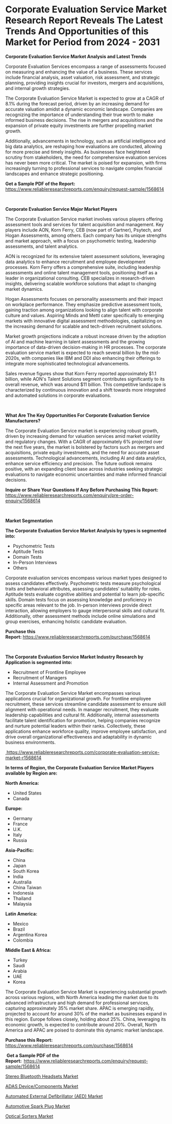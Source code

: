<p><h1>Corporate Evaluation Service Market Research Report Reveals The Latest Trends And Opportunities of this Market for Period from 2024 - 2031</h1></p><p><strong>Corporate Evaluation Service Market Analysis and Latest Trends</strong></p>
<p><p>Corporate Evaluation Services encompass a range of assessments focused on measuring and enhancing the value of a business. These services include financial analysis, asset valuation, risk assessment, and strategic planning, providing insights crucial for investors, mergers and acquisitions, and internal growth strategies. </p><p>The Corporate Evaluation Service Market is expected to grow at a CAGR of 8.1% during the forecast period, driven by an increasing demand for accurate valuation amidst a dynamic economic landscape. Companies are recognizing the importance of understanding their true worth to make informed business decisions. The rise in mergers and acquisitions and the expansion of private equity investments are further propelling market growth. </p><p>Additionally, advancements in technology, such as artificial intelligence and big data analytics, are reshaping how evaluations are conducted, allowing for more precise and timely insights. As businesses face heightened scrutiny from stakeholders, the need for comprehensive evaluation services has never been more critical. The market is poised for expansion, with firms increasingly turning to professional services to navigate complex financial landscapes and enhance strategic positioning.</p></p>
<p><strong>Get a Sample PDF of the Report:&nbsp;</strong> <a href="https://www.reliableresearchreports.com/enquiry/request-sample/1568614?utm_campaign=1621&utm_medium=2&utm_source=Github&utm_content=ia&utm_term=14102024&utm_id=corporate-evaluation-service">https://www.reliableresearchreports.com/enquiry/request-sample/1568614</a></p>
<p>&nbsp;</p>
<p><strong>Corporate Evaluation Service Major Market Players</strong></p>
<p><p>The Corporate Evaluation Service market involves various players offering assessment tools and services for talent acquisition and management. Key players include AON, Korn Ferry, CEB (now part of Gartner), Psytech, and Hogan Assessments, among others. Each company has its unique strengths and market approach, with a focus on psychometric testing, leadership assessments, and talent analytics.</p><p>AON is recognized for its extensive talent assessment solutions, leveraging data analytics to enhance recruitment and employee development processes. Korn Ferry offers a comprehensive suite, including leadership assessments and online talent management tools, positioning itself as a leader in organizational consulting. CEB specializes in research-driven insights, delivering scalable workforce solutions that adapt to changing market dynamics.</p><p>Hogan Assessments focuses on personality assessments and their impact on workplace performance. They emphasize predictive assessment tools, gaining traction among organizations looking to align talent with corporate culture and values. Aspiring Minds and Mettl cater specifically to emerging markets with innovative digital assessment methodologies, capitalizing on the increasing demand for scalable and tech-driven recruitment solutions.</p><p>Market growth projections indicate a robust increase driven by the adoption of AI and machine learning in talent assessments and the growing importance of data-driven decision-making in HR processes. The corporate evaluation service market is expected to reach several billion by the mid-2020s, with companies like IBM and DDI also enhancing their offerings to integrate more sophisticated technological advancements.</p><p>Sales revenue figures show that Korn Ferry reported approximately $1.1 billion, while AON's Talent Solutions segment contributes significantly to its overall revenue, which was around $11 billion. This competitive landscape is characterized by continuous innovation and a shift towards more integrated and automated solutions in corporate evaluations.</p></p>
<p>&nbsp;</p>
<p><strong>What Are The Key Opportunities For Corporate Evaluation Service Manufacturers?</strong></p>
<p><p>The Corporate Evaluation Service market is experiencing robust growth, driven by increasing demand for valuation services amid market volatility and regulatory changes. With a CAGR of approximately 6% projected over the next five years, the market is bolstered by factors such as mergers and acquisitions, private equity investments, and the need for accurate asset assessments. Technological advancements, including AI and data analytics, enhance service efficiency and precision. The future outlook remains positive, with an expanding client base across industries seeking strategic evaluations to navigate economic uncertainties and make informed financial decisions.</p></p>
<p><strong>Inquire or Share Your Questions If Any Before Purchasing This Report:</strong> <a href="https://www.reliableresearchreports.com/enquiry/pre-order-enquiry/1568614?utm_campaign=1621&utm_medium=2&utm_source=Github&utm_content=ia&utm_term=14102024&utm_id=corporate-evaluation-service">https://www.reliableresearchreports.com/enquiry/pre-order-enquiry/1568614</a></p>
<p>&nbsp;</p>
<p><strong>Market Segmentation</strong></p>
<p><strong>The Corporate Evaluation Service Market Analysis by types is segmented into:</strong></p>
<p><ul><li>Psychometric Tests</li><li>Aptitude Tests</li><li>Domain Tests</li><li>In-Person Interviews</li><li>Others</li></ul></p>
<p><p>Corporate evaluation services encompass various market types designed to assess candidates effectively. Psychometric tests measure psychological traits and behavioral attributes, assessing candidates’ suitability for roles. Aptitude tests evaluate cognitive abilities and potential to learn job-specific skills. Domain tests focus on assessing knowledge and proficiency in specific areas relevant to the job. In-person interviews provide direct interaction, allowing employers to gauge interpersonal skills and cultural fit. Additionally, other assessment methods include online simulations and group exercises, enhancing holistic candidate evaluation.</p></p>
<p><strong>Purchase this Report:&nbsp;</strong><a href="https://www.reliableresearchreports.com/purchase/1568614?utm_campaign=1621&utm_medium=2&utm_source=Github&utm_content=ia&utm_term=14102024&utm_id=corporate-evaluation-service">https://www.reliableresearchreports.com/purchase/1568614</a></p>
<p>&nbsp;</p>
<p><strong>The Corporate Evaluation Service Market Industry Research by Application is segmented into:</strong></p>
<p><ul><li>Recruitment of Frontline Employee</li><li>Recruitment of Managers</li><li>Internal Assessment and Promotion</li></ul></p>
<p><p>The Corporate Evaluation Service Market encompasses various applications crucial for organizational growth. For frontline employee recruitment, these services streamline candidate assessment to ensure skill alignment with operational needs. In manager recruitment, they evaluate leadership capabilities and cultural fit. Additionally, internal assessments facilitate talent identification for promotion, helping companies recognize and nurture potential leaders within their ranks. Collectively, these applications enhance workforce quality, improve employee satisfaction, and drive overall organizational effectiveness and adaptability in dynamic business environments.</p></p>
<p><a href="https://www.reliableresearchreports.com/corporate-evaluation-service-market-r1568614?utm_campaign=1621&utm_medium=2&utm_source=Github&utm_content=ia&utm_term=14102024&utm_id=corporate-evaluation-service">&nbsp;https://www.reliableresearchreports.com/corporate-evaluation-service-market-r1568614</a></p>
<p><strong>In terms of Region, the Corporate Evaluation Service Market Players available by Region are:</strong></p>
<p>
    <p> <strong> North America: </strong>
        <ul>
            <li>United States</li>
            <li>Canada</li>
        </ul>
        </p> 
    <p> <strong> Europe: </strong>
        <ul>
            <li>Germany</li>
            <li>France</li>
            <li>U.K.</li>
            <li>Italy</li>
            <li>Russia</li>
        </ul>
        </p> 
    <p> <strong> Asia-Pacific: </strong>
        <ul>
            <li>China</li>
            <li>Japan</li>
            <li>South Korea</li>
            <li>India</li>
            <li>Australia</li>
            <li>China Taiwan</li>
            <li>Indonesia</li>
            <li>Thailand</li>
            <li>Malaysia</li>
        </ul>
        </p> 
    <p> <strong> Latin America: </strong>
        <ul>
            <li>Mexico</li>
            <li>Brazil</li>
            <li>Argentina Korea</li>
            <li>Colombia</li>
        </ul>
        </p> 
    <p> <strong> Middle East & Africa: </strong>
        <ul>
            <li>Turkey</li>
            <li>Saudi</li>
            <li>Arabia</li>
            <li>UAE</li>
            <li>Korea</li>
        </ul>
    </p>
    </p>
<p><p>The Corporate Evaluation Service Market is experiencing substantial growth across various regions, with North America leading the market due to its advanced infrastructure and high demand for professional services, capturing approximately 35% market share. APAC is emerging rapidly, projected to account for around 30% of the market as businesses expand in this region. Europe follows closely, holding about 25%. China, leveraging its economic growth, is expected to contribute around 20%. Overall, North America and APAC are poised to dominate this dynamic market landscape.</p></p>
<p><strong>Purchase this Report: </strong><a href="https://www.reliableresearchreports.com/purchase/1568614?utm_campaign=1621&utm_medium=2&utm_source=Github&utm_content=ia&utm_term=14102024&utm_id=corporate-evaluation-service">https://www.reliableresearchreports.com/purchase/1568614</a></p>
<p>&nbsp;<strong>Get a Sample PDF of the Report:&nbsp;&nbsp;</strong><a href="https://www.reliableresearchreports.com/enquiry/request-sample/1568614?utm_campaign=1621&utm_medium=2&utm_source=Github&utm_content=ia&utm_term=14102024&utm_id=corporate-evaluation-service">https://www.reliableresearchreports.com/enquiry/request-sample/1568614</a></p>
<p><strong></strong></p>
<p><p><a href="https://www.linkedin.com/pulse/decoding-stereo-bluetooth-headsets-market-signals-growth-algorithms-dbvhe?trk=public_post_embed_feed-article-content&utm_campaign=1621&utm_medium=2&utm_source=Github&utm_content=ia&utm_term=14102024&utm_id=corporate-evaluation-service">Stereo Bluetooth Headsets Market</a></p><p><a href="https://www.linkedin.com/pulse/evaluating-global-adas-devicecomponents-market-trends-dcyle?trk=public_post_embed_feed-article-content&utm_campaign=1621&utm_medium=2&utm_source=Github&utm_content=ia&utm_term=14102024&utm_id=corporate-evaluation-service">ADAS Device/Components Market</a></p><p><a href="https://www.linkedin.com/pulse/automated-external-defibrillator-aed-market-matrix-applications-7xige?trk=public_post_embed_feed-article-content&utm_campaign=1621&utm_medium=2&utm_source=Github&utm_content=ia&utm_term=14102024&utm_id=corporate-evaluation-service">Automated External Defibrillator (AED) Market</a></p><p><a href="https://www.linkedin.com/pulse/unlocking-growth-potential-strategic-analysis-automotive-vkmpe?trk=public_post_embed_feed-article-content&utm_campaign=1621&utm_medium=2&utm_source=Github&utm_content=ia&utm_term=14102024&utm_id=corporate-evaluation-service">Automotive Spark Plug Market</a></p><p><a href="https://www.linkedin.com/pulse/global-perspectives-optical-sorters-market-trends-forecast-2024-yurfe?trk=public_post_embed_feed-article-content&utm_campaign=1621&utm_medium=2&utm_source=Github&utm_content=ia&utm_term=14102024&utm_id=corporate-evaluation-service">Optical Sorters Market</a></p></p>